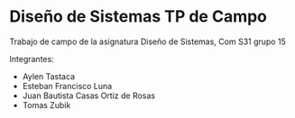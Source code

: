# Diseño de Sistemas TP de Campo
Trabajo de campo de la asignatura Diseño de Sistemas, Com S31 grupo 15

Integrantes:  
- Aylen Tastaca  
- Esteban Francisco Luna  
- Juan Bautista Casas Ortiz de Rosas  
- Tomas Zubik
